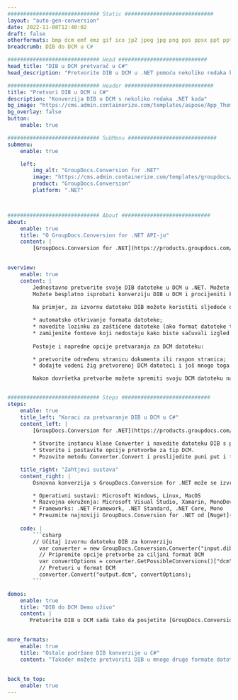 ```yaml
---
############################# Static ############################
layout: "auto-gen-conversion"
date: 2022-11-08T12:40:02
draft: false
otherformats: bmp dcm emf emz gif ico jp2 jpeg jpg png pps ppsx ppt pptx psb psd svg svgz tga tif tiff webp wmf wmz
breadcrumb: DIB do DCM u C#

############################# Head ############################
head_title: "DIB u DCM pretvarač u C#"
head_description: "Pretvorite DIB u DCM u .NET pomoću nekoliko redaka koda. Koristite GroupDocs Document Conversion API za pretvaranje preko 160 formata datoteka."

############################# Header ############################
title: "Pretvori DIB u DCM u C#"
description: "Konverzija DIB u DCM s nekoliko redaka .NET koda"
bg_image: "https://cms.admin.containerize.com/templates/aspose/App_Themes/V3/images/bg/header1.png"
bg_overlay: false
button:
    enable: true

############################# SubMenu ############################
submenu:
    enable: true

    left:
        img_alt: "GroupDocs.Conversion for .NET"
        image: "https://cms.admin.containerize.com/templates/groupdocs/images/product-logos/90x90-noborder/groupdocs-conversion-net.png"
        product: "GroupDocs.Conversion"
        platform: ".NET"



############################# About ############################
about:
    enable: true
    title: "O GroupDocs.Conversion for .NET API-ju"
    content: |
        [GroupDocs.Conversion for .NET](https://products.groupdocs.com/conversion/net/) može se koristiti za pretvaranje Microsoft Worda, Excela, PowerPointa, PDF-a, Visio i drugih formata. GroupDocs.Conversion je samostalni API koji je prikladan za pozadinske i interne sustave gdje su potrebne visoke performanse. Ne ovisi o softveru poput Microsofta ili Open Officea.
    

overview:
    enable: true
    content: |
        Jednostavno pretvorite svoje DIB datoteke u DCM u .NET. Možete koristiti samo nekoliko C# linija koda na bilo kojoj platformi po vašem izboru kao što su - Windows, Linux, macOS.
        Možete besplatno isprobati konverziju DIB u DCM i procijeniti kvalitetu rezultata konverzije. Uz jednostavne scenarije konverzije datoteka, možete isprobati naprednije opcije za učitavanje izvorne DIB datoteke i za spremanje izlaznog DCM rezultata. 
        
        Na primjer, za izvornu datoteku DIB možete koristiti sljedeće opcije učitavanja:

        * automatsko otkrivanje formata datoteke;
        * navedite lozinku za zaštićene datoteke (ako format datoteke to podržava);
        * zamijenite fontove koji nedostaju kako biste sačuvali izgled dokumenta.
        
        Postoje i napredne opcije pretvaranja za DCM datoteku:

        * pretvorite određenu stranicu dokumenta ili raspon stranica;
        * dodajte vodeni žig pretvorenoj DCM datoteci i još mnogo toga.

        Nakon dovršetka pretvorbe možete spremiti svoju DCM datoteku na lokalnu stazu datoteke ili bilo koju pohranu treće strane kao što su FTP, Amazon S3, Google Drive, Dropbox itd. Imajte na umu - da pretvorite DIB u {{ TO}} nema potrebe za instaliranjem bilo kakvog dodatnog softvera - poput MS Officea, Open Officea, Adobe Acrobat Readera itd.


############################# Steps ############################
steps:
    enable: true
    title_left: "Koraci za pretvaranje DIB u DCM u C#"
    content_left: |
        [GroupDocs.Conversion for .NET](https://products.groupdocs.com/conversion/net/) programerima olakšava pretvaranje DIB datoteke u DCM s nekoliko redaka koda.
        
        * Stvorite instancu klase Converter i navedite datoteku DIB s punim putem
        * Stvorite i postavite opcije pretvorbe za tip DCM.
        * Pozovite metodu Converter.Convert i proslijedite puni put i format (DCM) kao parametar

    title_right: "Zahtjevi sustava"
    content_right: |
        Osnovna konverzija s GroupDocs.Conversion for .NET može se izvršiti u samo nekoliko jednostavnih koraka. Naši API-ji podržani su na svim glavnim platformama i operativnim sustavima. Prije izvršavanja koda u nastavku, provjerite imate li sljedeće preduvjete instalirane na vašem sustavu.

        * Operativni sustavi: Microsoft Windows, Linux, MacOS
        * Razvojna okruženja: Microsoft Visual Studio, Xamarin, MonoDevelop
        * Frameworks: .NET Framework, .NET Standard, .NET Core, Mono
        * Preuzmite najnoviji GroupDocs.Conversion for .NET od [Nuget](https://www.nuget.org/packages/groupdocs.conversion)
         
    code: |
        ```csharp    
        // Učitaj izvornu datoteku DIB za konverziju
          var converter = new GroupDocs.Conversion.Converter("input.dib");
          // Pripremite opcije pretvorbe za ciljani format DCM
          var convertOptions = converter.GetPossibleConversions()["dcm"].ConvertOptions;
          // Pretvori u format DCM
          converter.Convert("output.dcm", convertOptions);
        ```

demos:
    enable: true
    title: "DIB do DCM Demo uživo"
    content: |
       Pretvorite DIB u DCM sada tako da posjetite [GroupDocs.Conversion App](https://products.groupdocs.app/conversion/family) web mjesto. Online demo ima sljedeće prednosti
          

more_formats:
    enable: true
    title: "Ostale podržane DIB konverzije u C#"
    content: "Također možete pretvoriti DIB u mnoge druge formate datoteka. Pogledajte popis u nastavku."
       
       
back_to_top:
    enable: true
---
```

